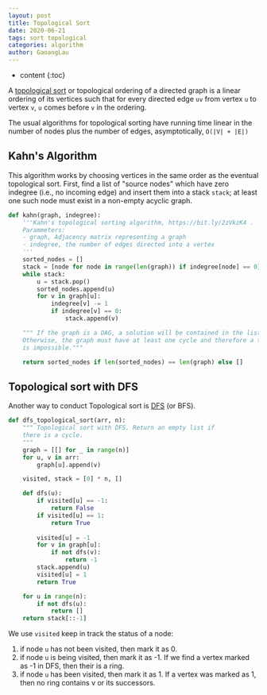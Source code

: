 ```yaml
---
layout: post
title: Topological Sort
date: 2020-06-21
tags: sort topological
categories: algorithm
author: GaoangLau
---
```

* content
{:toc}

A [topological sort](https://bit.ly/2zVkzK4) or topological ordering of a directed graph is a linear ordering of its vertices such that for every directed edge `uv` from vertex `u` to vertex `v`, `u` comes before `v` in the ordering.




The usual algorithms for topological sorting have running time linear in the number of nodes plus the number of edges, asymptotically, `O(|V| + |E|)`

## Kahn's Algorithm
This algorithm works by choosing vertices in the same order as the eventual topological sort. First, find a list of "source nodes" which have zero indegree (i.e., no incoming edge) and insert them into a stack `stack`; at least one such node must exist in a non-empty acyclic graph.

```python
def kahn(graph, indegree):
    '''Kahn's topological sorting algorithm, https://bit.ly/2zVkzK4 .
    Parammeters:
    - graph, Adjacency matrix representing a graph
    - indegree, the number of edges directed into a vertex
    '''
    sorted_nodes = []
    stack = [node for node in range(len(graph)) if indegree[node] == 0]
    while stack:
        u = stack.pop()
        sorted_nodes.append(u)
        for v in graph[u]:
            indegree[v] -= 1
            if indegree[v] == 0:
                stack.append(v)

    """ If the graph is a DAG, a solution will be contained in the list sorted_nodes.
    Otherwise, the graph must have at least one cycle and therefore a topological sort 
    is impossible."""

    return sorted_nodes if len(sorted_nodes) == len(graph) else []
```


## Topological sort with DFS 
Another way to conduct Topological sort is [DFS](https://raw.githubusercontent.com/GaoangLiu/figures/master/codes/dfs_topological_sort.py) (or BFS). 

```python
def dfs_topological_sort(arr, n):
    """ Topological sort with DFS. Return an empty list if 
    there is a cycle. 
    """
    graph = [[] for _ in range(n)]
    for u, v in arr:
        graph[u].append(v)

    visited, stack = [0] * n, []

    def dfs(u):
        if visited[u] == -1:
            return False
        if visited[u] == 1:
            return True
            
        visited[u] = -1
        for v in graph[u]:
            if not dfs(v):
                return -1
        stack.append(u)
        visited[u] = 1
        return True

    for u in range(n):
        if not dfs(u):
            return []
    return stack[::-1]
```
We use `visited` keep in track the status of a node:
1. if node `u` has not been visited, then mark it as 0.
2. if node `u` is being visited, then mark it as -1. If we find a vertex marked as -1 in DFS, then their is a ring.
3. if node `u` has been visited, then mark it as 1. If a vertex was marked as 1, then no ring contains v or its successors.